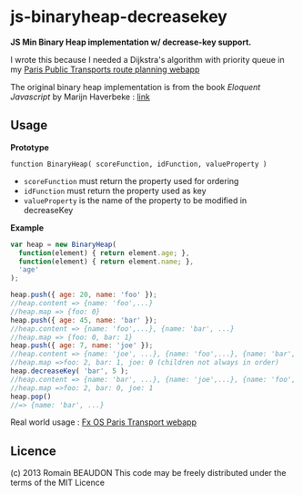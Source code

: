 js-binaryheap-decreasekey
=========================

**JS Min Binary Heap implementation w/ decrease-key support.**

I wrote this because I needed a Dijkstra's algorithm with priority queue in my [Paris Public Transports route planning webapp](http://rombdn.github.com/fx-metrobusparis)

The original binary heap implementation is from the book *Eloquent Javascript* by Marijn Haverbeke : [link](http://eloquentjavascript.net/appendix2.html)


Usage
---------

**Prototype**

`function BinaryHeap( scoreFunction, idFunction, valueProperty )`

 - `scoreFunction` must return the property used for ordering
 - `idFunction` must return the property used as key
 - `valueProperty` is the name of the property to be modified in decreaseKey



**Example**

```javascript
var heap = new BinaryHeap(
  function(element) { return element.age; },
  function(element) { return element.name; },
  'age'
);

heap.push({ age: 20, name: 'foo' });
//heap.content => {name: 'foo',...}
//heap.map => {foo: 0}
heap.push({ age: 45, name: 'bar' });
//heap.content => {name: 'foo',...}, {name: 'bar', ...}
//heap.map => {foo: 0, bar: 1}
heap.push({ age: 7, name: 'joe' });
//heap.content => {name: 'joe', ...}, {name: 'foo',...}, {name: 'bar', ...}
//heap.map =>foo: 2, bar: 1, joe: 0 (children not always in order)
heap.decreaseKey( 'bar', 5 );
//heap.content => {name: 'bar', ...}, {name: 'joe',...}, {name: 'foo', ...}
//heap.map =>foo: 2, bar: 0, joe: 1
heap.pop()
//=> {name: 'bar', ...}
```

Real world usage : [Fx OS Paris Transport webapp](https://github.com/rombdn/fxos-metrobusparis/blob/master/js/app.js#L380)


Licence
---------
(c) 2013 Romain BEAUDON This code may be freely distributed under the terms of the MIT Licence
